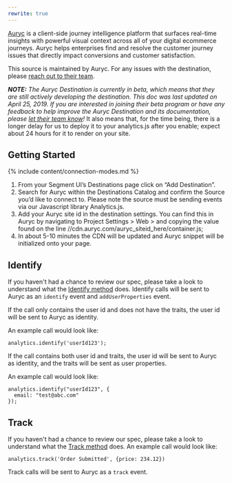 ```yaml
---
rewrite: true
---
```

[Auryc](https://www.auryc.com/?utm_source=segmentio&utm_medium=docs&utm_campaign=partners) is a client-side journey intelligence platform that surfaces real-time insights with powerful visual context across all of your digital ecommerce journeys. Auryc helps enterprises find and resolve the customer journey issues that directly impact conversions and customer satisfaction.

This source is maintained by Auryc. For any issues with the destination, please [reach out to their team](mailto:segment@auryc.com).

_**NOTE:** The Auryc Destination is currently in beta, which means that they are still actively developing the destination. This doc was last updated on April 25, 2019. If you are interested in joining their beta program or have any feedback to help improve the Auryc Destination and its documentation, please [let their team know]((mailto:segment@auryc.com))!_ It also means that, for the time being, there is a longer delay for us to deploy it to your analytics.js after you enable; expect about 24 hours for it to render on your site.

## Getting Started

{% include content/connection-modes.md %}

1. From your Segment UI’s Destinations page click on “Add Destination”.
2. Search for Auryc within the Destinations Catalog and confirm the Source you’d like to connect to. Please note the source must be sending events via our Javascript library Analytics.js.
3. Add your Auryc site id in the destination settings. You can find this in Auryc by navigating to Project Settings > Web > and copying the value found on the line //cdn.auryc.com/auryc_siteid_here/container.js;
4. In about 5-10 minutes the CDN will be updated and Auryc snippet will be initialized onto your page.

## Identify

If you haven't had a chance to review our spec, please take a look to understand what the [Identify method](https://segment.com/docs/spec/identify/) does. Identify calls will be sent to Auryc as an `identify` event and `addUserProperties` event.

If the call only contains the user id and does not have the traits, the user id will be sent to Auryc as identity.

An example call would look like:

```
analytics.identify('userId123');
```

If the call contains both user id and traits, the user id will be sent to Auryc as identity, and the traits will be sent as user properties.

An example call would look like:

```
analytics.identify("userId123", {
  email: "test@abc.com"
});
```


## Track

If you haven't had a chance to review our spec, please take a look to understand what the [Track method](https://segment.com/docs/spec/track/) does. An example call would look like:

```
analytics.track('Order Submitted', {price: 234.12})
```

Track calls will be sent to Auryc as a `track` event.
